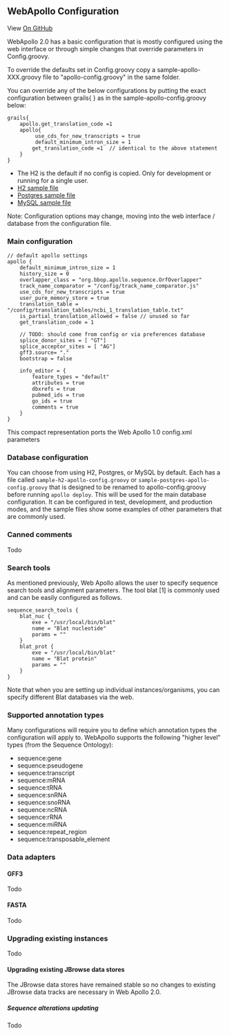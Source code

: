 ## WebApollo Configuration

View <a href="https://github.com/GMOD/Apollo/blob/master/docs/Configure.md">On GitHub</a>

WebApollo 2.0 has a basic configuration that is mostly configured using the web interface or through simple changes that override parameters in Config.groovy.

To override the defaults set in Config.groovy copy a sample-apollo-XXX.groovy file to "apollo-config.groovy" in the same folder. 

You can override any of the below configurations by putting the exact configuration between grails{  } as in the sample-apollo-config.groovy below:

    grails{
        apollo.get_translation_code =1 
        apollo{
             use_cds_for_new_transcripts = true
             default_minimum_intron_size = 1
            get_translation_code =1  // identical to the above statement
        }
    }
    
* The H2 is the default if no config is copied.   Only for development or running for a single user.
* [H2 sample file](https://github.com/GMOD/Apollo/blob/master/sample-h2-apollo-config.groovy)     
* [Postgres sample file](https://github.com/GMOD/Apollo/blob/master/sample-postgres-apollo-config.groovy)
* [MySQL sample file](https://github.com/GMOD/Apollo/blob/master/sample-mysql-apollo-config.groovy)

   
Note: Configuration options may change, moving into the web interface / database from the configuration file. 

### Main configuration


    // default apollo settings
    apollo {
        default_minimum_intron_size = 1
        history_size = 0
        overlapper_class = "org.bbop.apollo.sequence.OrfOverlapper"
        track_name_comparator = "/config/track_name_comparator.js"
        use_cds_for_new_transcripts = true
        user_pure_memory_store = true
        translation_table = "/config/translation_tables/ncbi_1_translation_table.txt"
        is_partial_translation_allowed = false // unused so far
        get_translation_code = 1

        // TODO: should come from config or via preferences database
        splice_donor_sites = [ "GT"]
        splice_acceptor_sites = [ "AG"]
        gff3.source= "."
        bootstrap = false

        info_editor = {
            feature_types = "default"
            attributes = true
            dbxrefs = true
            pubmed_ids = true
            go_ids = true
            comments = true
        }
    }


This compact representation ports the Web Apollo 1.0 config.xml parameters



### Database configuration


You can choose from using H2, Postgres, or MySQL by default. Each has a file called `sample-h2-apollo-config.groovy` or
`sample-postgres-apollo-config.groovy` that is designed to be renamed to apollo-config.groovy before running `apollo
deploy`. This will be used for the main database configuration. It can be configured in test, development, and
production modes, and the sample files show some examples of other parameters that are commonly used.



### Canned comments

Todo


### Search tools

As mentioned previously, Web Apollo allows the user to specify sequence search tools and alignment parameters. The tool blat [1] is commonly used and can be easily configured as follows.


    sequence_search_tools {
        blat_nuc {
            exe = "/usr/local/bin/blat"
            name = "Blat nucleotide"
            params = ""
        }
        blat_prot {
            exe = "/usr/local/bin/blat"
            name = "Blat protein"
            params = ""
        }
    }

Note that when you are setting up individual instances/organisms, you can specify different Blat databases via the web.


### Supported annotation types

Many configurations will require you to define which annotation types the configuration will apply to. WebApollo supports the following "higher level" types (from the Sequence Ontology):

* sequence:gene
* sequence:pseudogene
* sequence:transcript
* sequence:mRNA
* sequence:tRNA
* sequence:snRNA
* sequence:snoRNA
* sequence:ncRNA
* sequence:rRNA
* sequence:miRNA
* sequence:repeat_region
* sequence:transposable_element



### Data adapters

#### GFF3

Todo

#### FASTA
Todo

### Upgrading existing instances

Todo


#### Upgrading existing JBrowse data stores

The JBrowse data stores have remained stable so no changes to existing JBrowse data tracks are necessary in Web Apollo 2.0.

##### Sequence alterations updating

Todo
